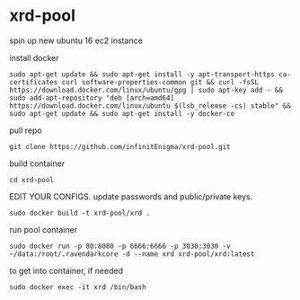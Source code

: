 # xrd-pool

spin up new ubuntu 16 ec2 instance

install docker

`sudo apt-get update && sudo apt-get install -y apt-transport-https ca-certificates curl software-properties-common git && curl -fsSL https://download.docker.com/linux/ubuntu/gpg | sudo apt-key add - && sudo add-apt-repository "deb [arch=amd64] https://download.docker.com/linux/ubuntu $(lsb_release -cs) stable" && sudo apt-get update && sudo apt-get install -y docker-ce`

pull repo

`git clone https://github.com/infinitEnigma/xrd-pool.git`

build container

`cd xrd-pool`

EDIT YOUR CONFIGS. update passwords and public/private keys.

`sudo docker build -t xrd-pool/xrd .`

run pool container

`sudo docker run -p 80:8080 -p 6666:6666 -p 3030:3030 -v ~/data:/root/.ravendarkcore -d --name xrd xrd-pool/xrd:latest`

to get into container, if needed

`sudo docker exec -it xrd /bin/bash`
